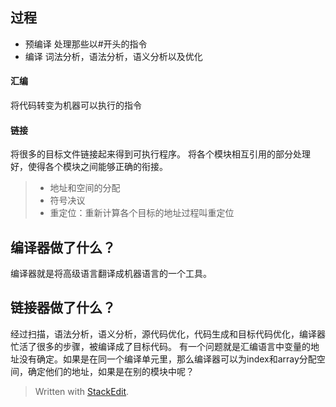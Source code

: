 ## 过程
- 预编译
处理那些以#开头的指令
- 编译
词法分析，语法分析，语义分析以及优化
#### 汇编
将代码转变为机器可以执行的指令
#### 链接
将很多的目标文件链接起来得到可执行程序。
将各个模块相互引用的部分处理好，使得各个模块之间能够正确的衔接。
>- 地址和空间的分配
>- 符号决议
>- 重定位：重新计算各个目标的地址过程叫重定位
## 编译器做了什么？
编译器就是将高级语言翻译成机器语言的一个工具。
## 链接器做了什么？
经过扫描，语法分析，语义分析，源代码优化，代码生成和目标代码优化，编译器忙活了很多的步骤，被编译成了目标代码。
有一个问题就是汇编语言中变量的地址没有确定。如果是在同一个编译单元里，那么编译器可以为index和array分配空间，确定他们的地址，如果是在别的模块中呢？



> Written with [StackEdit](https://stackedit.io/).
<!--stackedit_data:
eyJoaXN0b3J5IjpbMTkyMzM1MjU1NF19
-->